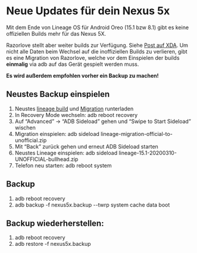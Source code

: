 # Neue Updates für dein Nexus 5x

Mit dem Ende von Lineage OS für Android Oreo (15.1 bzw 8.1) gibt es keine offiziellen Builds mehr für das Nexus 5X. 

Razorlove stellt aber weiter builds zur Verfügung. Siehe [Post auf XDA](https://forum.xda-developers.com/showpost.php?p=81981557&postcount=1687). Um nicht alle Daten beim Wechsel auf die 
inoffiziellen Builds zu verlieren, gibt es eine Migration von Razorlove, welche vor dem Einspielen 
der builds **einmalig** via adb auf das Gerät gespielt werden muss.

**Es wird außerdem empfohlen vorher ein Backup zu machen!**

## Neustes Backup einspielen

1. Neustes [lineage build](https://androidfilehost.com/?w=files&flid=306263) und [Migration](https://androidfilehost.com/?fid=962187416754465877) runterladen
1. In Recovery Mode wechseln: adb reboot recovery
1. Auf “Advanced” -> “ADB Sideload” gehen und “Swipe to Start Sideload” wischen
1. Migration einspielen: adb sideload lineage-migration-official-to-unofficial.zip
1. Mit “Back” zurück gehen und erneut ADB Sideload starten
1. Neustes Lineage einspielen: adb sideload lineage-15.1-20200310-UNOFFICIAL-bullhead.zip
1. Telefon neu starten: adb reboot system


## Backup

1. adb reboot recovery
1. adb backup -f nexus5x.backup --twrp system cache data boot

## Backup wiederherstellen:

1. adb reboot recovery
1. adb restore -f nexus5x.backup


